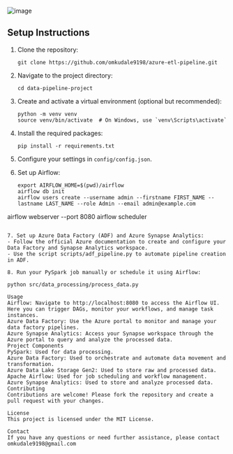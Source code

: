 ![image](https://github.com/omkudale9198/azure-etl-pipeline/assets/68637380/93fa332c-2d3f-4b3a-90bd-ee1f0dfa683b)

## Setup Instructions

1. Clone the repository:
    ```
    git clone https://github.com/omkudale9198/azure-etl-pipeline.git
    ```

2. Navigate to the project directory:
    ```
    cd data-pipeline-project
    ```

3. Create and activate a virtual environment (optional but recommended):
    ```
    python -m venv venv
    source venv/bin/activate  # On Windows, use `venv\Scripts\activate`
    ```

4. Install the required packages:
    ```
    pip install -r requirements.txt
    ```

5. Configure your settings in `config/config.json`.

6. Set up Airflow:
    ```
    export AIRFLOW_HOME=$(pwd)/airflow
    airflow db init
    airflow users create --username admin --firstname FIRST_NAME --lastname LAST_NAME --role Admin --email admin@example.com
   
airflow webserver --port 8080
airflow scheduler
```

7. Set up Azure Data Factory (ADF) and Azure Synapse Analytics:
- Follow the official Azure documentation to create and configure your Data Factory and Synapse Analytics workspace.
- Use the script scripts/adf_pipeline.py to automate pipeline creation in ADF.

8. Run your PySpark job manually or schedule it using Airflow:

python src/data_processing/process_data.py

Usage
Airflow: Navigate to http://localhost:8080 to access the Airflow UI. Here you can trigger DAGs, monitor your workflows, and manage task instances.
Azure Data Factory: Use the Azure portal to monitor and manage your data factory pipelines.
Azure Synapse Analytics: Access your Synapse workspace through the Azure portal to query and analyze the processed data.
Project Components
PySpark: Used for data processing.
Azure Data Factory: Used to orchestrate and automate data movement and transformation.
Azure Data Lake Storage Gen2: Used to store raw and processed data.
Apache Airflow: Used for job scheduling and workflow management.
Azure Synapse Analytics: Used to store and analyze processed data.
Contributing
Contributions are welcome! Please fork the repository and create a pull request with your changes.

License
This project is licensed under the MIT License.

Contact
If you have any questions or need further assistance, please contact omkudale9198@gmail.com
